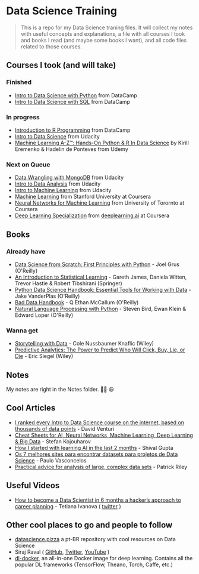 # Data Science Training

> This is a repo for my Data Science traning files. It will collect my notes with useful concepts and explanations, a file with all courses I took and books I read (and maybe some books I want), and all code files related to those courses.

## Courses I took (and will take)

### Finished

- [Intro to Data Science with Python](https://www.datacamp.com/courses/intro-to-python-for-data-science) from DataCamp
- [Intro to Data Science with SQL](https://www.datacamp.com/courses/intro-to-sql-for-data-science) from DataCamp

### In progress

- [Introduction to R Programming](https://www.datacamp.com/courses/free-introduction-to-r) from DataCamp
- [Intro to Data Science](https://www.udacity.com/course/intro-to-data-science--ud359) from Udacity
- [Machine Learning A-Z™: Hands-On Python & R In Data Science](https://www.udemy.com/machinelearning/) by Kirill Eremenko & Hadelin de Ponteves from Udemy

### Next on Queue

- [Data Wrangling with MongoDB](https://www.udacity.com/course/data-wrangling-with-mongodb--ud032) from Udacity
- [Intro to Data Analysis](https://www.udacity.com/course/intro-to-data-analysis--ud170) from Udacity
- [Intro to Machine Learning](https://www.udacity.com/course/intro-to-machine-learning--ud120) from Udacity
- [Machine Learning](https://www.coursera.org/learn/machine-learning) from Stanford University at Coursera
- [Neural Networks for Machine Learning](https://www.coursera.org/learn/neural-networks) from University of Torornto at Coursera
- [Deep Learning Specialization](https://www.coursera.org/specializations/deep-learning) from [deeplearning.ai](http://deeplearning.ai) at Coursera

## Books

### Already have

- [Data Science from Scratch: First Principles with Python](http://joelgrus.com/2015/04/26/data-science-from-scratch-first-principles-with-python/) - Joel Grus (O'Reilly)
- [An Introduction to Statistical Learning](https://www.amazon.com/Introduction-Statistical-Learning-Applications-Statistics/dp/1461471370/) - Gareth James, Daniela Witten, Trevor Hastie & Robert Tibshirani (Springer)
- [Python Data Science Handbook: Essential Tools for Working with Data](https://www.amazon.com/Python-Data-Science-Handbook-Essential/dp/1491912057) - Jake VanderPlas (O'Reilly)
- [Bad Data Handbook](https://www.amazon.com/Bad-Data-Handbook-Cleaning-Back/dp/1449321887/) - Q Ethan McCallum (O'Reilly)
- [Natural Language Processing with Python](https://www.amazon.com/Natural-Language-Processing-Python-Analyzing/dp/0596516495/) - Steven Bird, Ewan Klein & Edward Loper (O'Reilly)

### Wanna get

- [Storytelling with Data](https://www.amazon.com/Storytelling-Data-Visualization-Business-Professionals/dp/1119002257/) - Cole Nussbaumer Knaflic (Wiley)
- [Predictive Analytics: The Power to Predict Who Will Click, Buy, Lie, or Die](https://www.amazon.com/Predictive-Analytics-Power-Predict-Click/dp/1119145678/) - Eric Siegel (Wiley)

## Notes

My notes are right in the Notes folder. 🤷🏽‍ 😆

## Cool Articles

- [I ranked every Intro to Data Science course on the internet, based on thousands of data points](https://medium.freecodecamp.org/i-ranked-all-the-best-data-science-intro-courses-based-on-thousands-of-data-points-db5dc7e3eb8e) - David Venturi
- [Cheat Sheets for AI, Neural Networks, Machine Learning, Deep Learning & Big Data](https://becominghuman.ai/cheat-sheets-for-ai-neural-networks-machine-learning-deep-learning-big-data-678c51b4b463) - Stefan Kojouharov
- [How I started with learning AI in the last 2 months](https://hackernoon.com/how-i-started-with-learning-ai-in-the-last-2-months-251d19b23597) - Shival Gupta
- [Os 7 melhores sites para encontrar datasets para projetos de Data Science](https://paulovasconcellos.com.br/os-7-melhores-sites-para-encontrar-datasets-para-projetos-de-data-science-8a53c3b48329) - Paulo Vasconcelos
- [Practical advice for analysis of large, complex data sets](http://www.unofficialgoogledatascience.com/2016/10/practical-advice-for-analysis-of-large.html?m=1) - Patrick Riley

## Useful Videos

- [How to become a Data Scientist in 6 months a hacker’s approach to career planning](https://www.youtube.com/watch?v=rIofV14c0tc) - Tetiana Ivanova ( [twitter](https://twitter.com/eoly23?lang=pt) )

## Other cool places to go and people to follow

- [datascience.pizza](http://datascience.pizza) a pt-BR repository with cool resources on Data Science
- Siraj Raval ( [GitHub](https://github.com/llSourcell), [Twitter](https://twitter.com/sirajraval), [YouTube](https://t.co/B5yq0Ce2D6) )
- [dl-docker](https://github.com/floydhub/dl-docker), an all-in-one Docker image for deep learning. Contains all the popular DL frameworks (TensorFlow, Theano, Torch, Caffe, etc.)